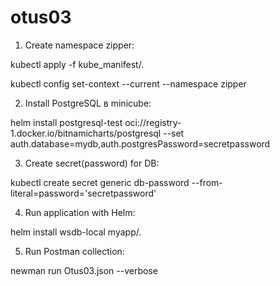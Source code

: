 # otus03
1. Create namespace zipper:

kubectl apply -f kube_manifest/.

kubectl config set-context --current --namespace zipper

2. Install PostgreSQL в minicube:

helm install postgresql-test oci://registry-1.docker.io/bitnamicharts/postgresql --set auth.database=mydb,auth.postgresPassword=secretpassword

3. Create secret(password) for DB:

kubectl create secret generic db-password --from-literal=password='secretpassword'

4. Run application with Helm:

helm install wsdb-local myapp/.

5. Run Postman collection:

newman run Otus03.json --verbose
